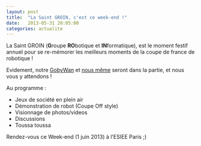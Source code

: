 ```yaml
---
layout: post
title:  "La Saint GROIN, c'est ce week-end !"
date:   2013-05-31 20:05:00
categories: actualite
---
```


La Saint GROIN (**G**roupe **RO**botique et **IN**formatique), est le moment festif annuel pour se re-mémorer 
les meilleurs moments de la coupe de france de robotique ! 

Evidement, notre [GobyWan]() et [nous même](/equipe.html) seront dans la partie, et nous vous y attendons !

Au programme :
- Jeux de société en plein air
- Démonstration de robot (Coupe Off style)
- Visionnage de photos/videos
- Discussions
- Toussa toussa

Rendez-vous ce Week-end (1 juin 2013) à l'ESIEE Paris ;)